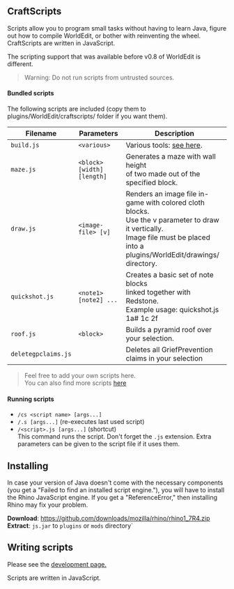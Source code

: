 ## CraftScripts
Scripts allow you to program small tasks without having to learn Java, figure out how to compile WorldEdit, or bother with reinventing the wheel. CraftScripts are written in JavaScript.

The scripting support that was available before v0.8 of WorldEdit is different.

> Warning: Do not run scripts from untrusted sources.

#### Bundled scripts
The following scripts are included (copy them to plugins/WorldEdit/craftscripts/ folder if you want them).

| Filename |    Parameters     | Description |
| --- | --- | --- |
| `build.js`	| `<various>` | Various tools: [see here](http://inhaze.net/resources/build_commands/#commands). |
| `maze.js` | `<block> [width] [length]` | Generates a maze with wall height<br> of two made out of the specified block. |
| `draw.js` | `<image-file> [v]` | Renders an image file in-game with colored cloth blocks. <br>Use the v parameter to draw it vertically. <br>Image file must be placed into a plugins/WorldEdit/drawings/ directory. |
| `quickshot.js` | `<note1> [note2] ...` | Creates a basic set of note blocks <br>linked together with Redstone. <br>Example usage: quickshot.js 1a# 1c 2f |
| `roof.js`	| `<block>` | Builds a pyramid roof over your selection. |
| `deletegpclaims.js`	|  | Deletes all GriefPrevention claims in your selection |

> Feel free to add your own scripts here.    
You can also find more scripts [here](http://forum.enginehub.org/forums/craftscripts.6/?order=view_count)

#### Running scripts
 - `/cs <script name> [args...]`    
 - `/.s [args...]` (re-executes last used script)    
 - `/<script>.js [args...]` (shortcut)    
This command runs the script. Don't forget the `.js` extension. Extra parameters can be given to the script file if it uses them.

## Installing
In case your version of Java doesn't come with the necessary components (you get a "Failed to find an installed script engine."), you will have to install the Rhino JavaScript engine. If you get a "ReferenceError," then installing Rhino may fix your problem.

**Download**: https://github.com/downloads/mozilla/rhino/rhino1_7R4.zip   
**Extract**: `js.jar` to `plugins` or `mods` directory`    

## Writing scripts
Please see the [development page.](http://wiki.sk89q.com/wiki/WorldEdit/Scripting/Development)

Scripts are written in JavaScript.

